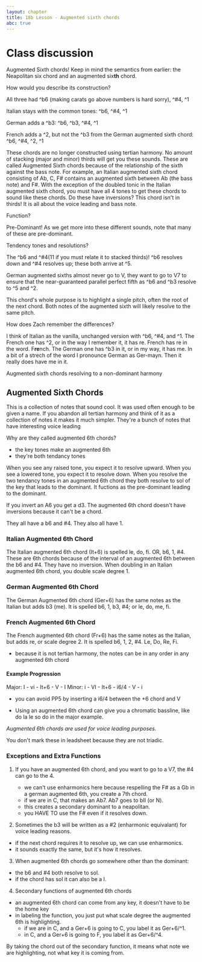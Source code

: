 ```yaml
---
layout: chapter
title: 18b Lesson - Augmented sixth chords
abc: true
---
```


# Class discussion

Augmented Sixth chords! Keep in mind the semantics from earlier: the Neapolitan six chord and an augmented six**th** chord. 

How would you describe its construction?

All three had ^b6 (making carats go above numbers is hard sorry), ^#4, ^1

Italian stays with the common tones: ^b6, ^#4, ^1

German adds a ^b3: ^b6, ^b3, ^#4, ^1

French adds a ^2, but not the ^b3 from the German augmented sixth chord: ^b6, ^#4, ^2, ^1

These chords are no longer constructed using tertian harmony. No amount of stacking (major and minor) thirds will get you these sounds. These are called Augmented Sixth chords because of the relationship of the sixth against the bass note. For example, an Italian augmented sixth chord consisting of Ab, C, F# contains an augmented sixth between Ab (the bass note) and F#. With the exception of the doubled tonic in the Italian augmented sixth chord, you must have all 4 tones to get these chords to sound like these chords. Do these have inversions? This chord isn't in thirds! It is all about the voice leading and bass note.

Function?

Pre-Dominant! As we get more into these different sounds, note that many of these are pre-dominant. 

Tendency tones and resolutions?

The ^b6 and ^#4(11 if you must relate it to stacked thirds)! ^b6 resolves down and ^#4 resolves up; these both arrive at ^5. 

German augmented sixths almost never go to V, they want to go to V7 to ensure that the near-guaranteed parallel perfect fifth as ^b6 and ^b3 resolve to ^5 and ^2.

This chord's whole purpose is to highlight a single pitch, often the root of the next chord. Both notes of the augmented sixth will likely resolve to the same pitch.

How does Zach remember the differences?

I think of Italian as the vanilla, unchanged version with ^b6, ^#4, and ^1. The French one has ^2, or in the way I remember it, it has re. French has re in the word. F**re**nch. The German one has ^b3 in it, or in my way, it has me. In a bit of a strech of the word I pronounce German as Ger-mayn. Then it really does have me in it. 

Augmented sixth chords resolving to a non-dominant harmony



## Augmented Sixth Chords

This is a collection of notes that sound cool.
It was used often enough to be given a name. 
If you abandon all tertian harmony and think of it as a collection of notes it makes it much simpler.
They're a bunch of notes that have interesting voice leading

Why are they called augmented 6th chords?
- the key tones make an augmented 6th
- they're both tendancy tones

When you see any raised tone, you expect it to resolve upward.
When you see a lowered tone, you expect it to resolve down.
When you resolve the two tendancy tones in an augmented 6th chord they both resolve to sol of the key that leads to the dominant. 
It fuctions as the pre-dominant leading to the dominant. 

If you invert an A6 you get a d3. 
The augmented 6th chord doesn't have inversions because it can't be a chord. 

They all have a b6 and #4. 
They also all have 1. 

### Italian Augmented 6th Chord
The Italian augmented 6th chord (It+6) is spelled le, do, fi. 
OR, b6, 1, #4. 
These are 6th chords because of the interval of an augmented 6th between the b6 and #4. 
They have no inversion. 
When doubling in an Italian augmented 6th chord, you double scale degree 1. 

### German Augmented 6th Chord
The German Augmented 6th chord (Ger+6) has the same notes as the Italian but adds b3 (me).
It is spelled b6, 1, b3, #4; or le, do, me, fi. 
  
### French Augmented 6th Chord
The French augmented 6th chord (Fr+6) has the same notes as the Italian, but adds re, or scale degree 2. 
It is spelled b6, 1, 2, #4. 
Le, Do, Re, Fi. 
- because it is not tertian harmony, the notes can be in any order in any augmented 6th chord

#### Example Progression
Major:
I - vi - It+6 - V - I 
Minor: 
i - VI - It+6 - i6/4 - V - i
  - you can avoid PP5 by inserting a i6/4 between the +6 chord and V
  
- Using an augmented 6th chord can give you a chromatic bassline, like do la le so do in the major example.

*Augmented 6th chords are used for voice leading purposes.*

You don't mark these in leadsheet because they are not triadic. 

### Exceptions and Extra Functions
1. If you have an augmented 6th chord, and you want to go to a V7, the #4 can go to the 4. 
   - we can't use enharmonics here because respelling the F# as a Gb in a german augmented 6th, you create a 7th chord.
   - if we are in C, that makes an Ab7. Ab7 goes to bII (or N).
   - this creates a secondary dominant to a neapolitan. 
   - you HAVE TO use the F# even if it resolves down. 
   
2. Sometimes the b3 will be written as a #2 (enharmonic equivalant) for voice leading reasons.
  - if the next chord requires it to resolve up, we can use enharmonics.
  - it sounds exactly the same, but it's how it resolves.
  
3. When augmented 6th chords go somewhere other than the dominant:
  - the b6 and #4 both resolve to sol. 
  - if the chord has sol it can also be a I. 
 
4. Secondary functions of augmented 6th chords
  - an augmented 6th chord can come from any key, it doesn't have to be the home key
  - in labeling the function, you just put what scale degree the augmented 6th is highlighting. 
    - if we are in C, and a Ger+6 is going to C, you label it as Ger+6/^1.
    - in C, and a Ger+6 is going to F, you label it as Ger+6/^4. 
    
 By taking the chord out of the secondary function, it means what note we are highlighting, not what key it is coming from. 
  
